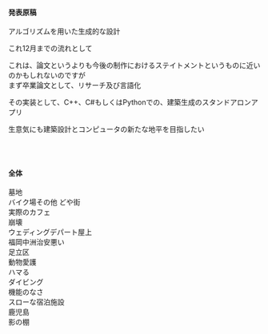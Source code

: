 <!-- preview : control + shift + M -->
#### 発表原稿  

アルゴリズムを用いた生成的な設計  

これ12月までの流れとして  

これは、論文というよりも今後の制作におけるステイトメントというものに近いのかもしれないのですが    
まず卒業論文として、リサーチ及び言語化  

その実装として、C++、C#もしくはPythonでの、建築生成のスタンドアロンアプリ  

生意気にも建築設計とコンピュータの新たな地平を目指したい  


&nbsp;  
&nbsp;




<!-- 全体 -->  

#### 全体

墓地    
バイク場その他
どや街  
実際のカフェ  
崩壊  
ウェディングデパート屋上  
福岡中洲治安悪い  
足立区  
動物愛護  
ハマる  
ダイビング  
機能のなさ  
スローな宿泊施設  
鹿児島  
影の棚  

